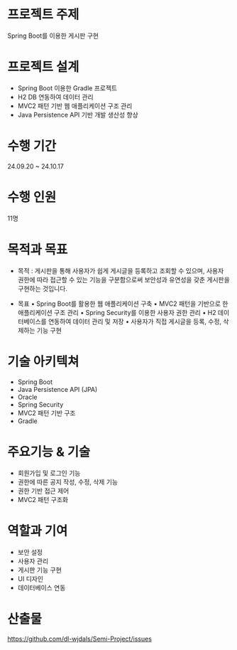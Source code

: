 # 프로젝트 주제
Spring Boot를 이용한 게시판 구현

# 프로젝트 설계
+ Spring Boot 이용한 Gradle 프로젝트
+ H2 DB 연동하여 데이터 관리
+ MVC2 패턴 기반 웹 애플리케이션 구조 관리
+ Java Persistence API 기반 개발 생산성 향상

# 수행 기간 
24.09.20 ~ 24.10.17

# 수행 인원 
11명

# 목적과 목표
- 목적 : 게시판을 통해 사용자가 쉽게 게시글을 등록하고 조회할 수 있으며, 사용자 권한에 따라 접근할 수 있는 기능을 구분함으로써 보안성과 유연성을 갖춘 게시판을 구현하는 것입니다.

- 목표
  • Spring Boot를 활용한 웹 애플리케이션 구축
  • MVC2 패턴을 기반으로 한 애플리케이션 구조 관리
  • Spring Security를 이용한 사용자 권한 관리
  • H2 데이터베이스를 연동하여 데이터 관리 및 저장
  • 사용자가 직접 게시글을 등록, 수정, 삭제하는 기능 구현

# 기술 아키텍쳐
- Spring Boot
- Java Persistence API (JPA)
- Oracle
- Spring Security
- MVC2 패턴 기반 구조
- Gradle
  
# 주요기능 & 기술
- 회원가입 및 로그인 기능
- 권한에 따른 공지 작성, 수정, 삭제 기능
- 권한 기반 접근 제어
- MVC2 패턴 구조화
  
# 역할과 기여
- 보안 설정
- 사용자 관리
- 게시판 기능 구현
- UI 디자인
- 데이터베이스 연동
  
# 산출물
https://github.com/dl-wjdals/Semi-Project/issues



